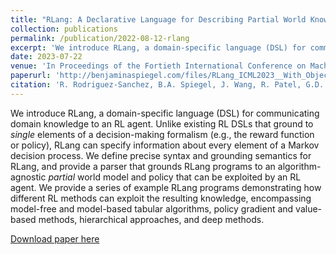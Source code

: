 ```yaml
---
title: "RLang: A Declarative Language for Describing Partial World Knowledge to Reinforcement Learning Agents"
collection: publications
permalink: /publication/2022-08-12-rlang
excerpt: 'We introduce RLang, a domain-specific language (DSL) for communicating  domain knowledge to an RL agent. Unlike  existing RL DSLs that ground to _single_ elements of a decision-making formalism (e.g., the reward function or policy), RLang can specify information about every element of a Markov decision process. We define precise syntax and grounding semantics for RLang, and provide a parser that grounds RLang programs to an algorithm-agnostic _partial_ world model and policy that can be exploited by an RL agent. We provide a series of example RLang programs demonstrating how different RL methods can exploit the resulting knowledge, encompassing model-free and model-based tabular algorithms, policy gradient and value-based methods, hierarchical approaches, and deep methods.'
date: 2023-07-22
venue: 'In Proceedings of the Fortieth International Conference on Machine Learning, July 2023.'
paperurl: 'http://benjaminaspiegel.com/files/RLang_ICML2023__With_Objects_.pdf'
citation: 'R. Rodriguez-Sanchez, B.A. Spiegel, J. Wang, R. Patel, G.D. Konidaris, and S. Tellex. [RLang: A Declarative Language for Describing Partial World Knowledge to Reinforcement Learning Agents](http://benjaminaspiegel.com/files/RLang_ICML2023__With_Objects_.pdf). In Proceedings of the Fortieth International Conference on Machine Learning, July 2023.'
---
```

We introduce RLang, a domain-specific language (DSL) for communicating  domain knowledge to an RL agent. Unlike  existing RL DSLs that ground to _single_ elements of a decision-making formalism (e.g., the reward function or policy), RLang can specify information about every element of a Markov decision process. We define precise syntax and grounding semantics for RLang, and provide a parser that grounds RLang programs to an algorithm-agnostic _partial_ world model and policy that can be exploited by an RL agent. We provide a series of example RLang programs demonstrating how different RL methods can exploit the resulting knowledge, encompassing model-free and model-based tabular algorithms, policy gradient and value-based methods, hierarchical approaches, and deep methods.

[Download paper here](http://benjaminaspiegel.com/files/RLang_ICML2023__With_Objects_.pdf)
